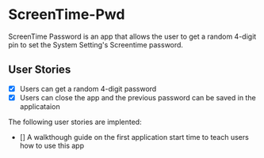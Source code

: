 # ScreenTime-Pwd

ScreenTime Password is an app that allows the user to get a random 4-digit pin to set the System Setting's Screentime password. 

## User Stories

- [x] Users can get a random 4-digit password
- [x] Users can close the app and the previous password can be saved in the applicataion

The following user stories are implented:

- [] A walkthough guide on the first application start time to teach users how to use this app

